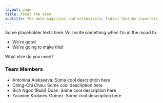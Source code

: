 ```yaml
---
layout: page
title: About the team
subtitle: The data magicians and enthusiastic Indian Youtube suporters
---
```


Some placeholder texts here. Will write something when I'm in the mood to.

- We're good
- We're going to make this!

What else do you need?

### Team Members
- Antonina Alekseeva: Some cool description here
- Ching-Chi Chou: Some cool description here
- Bich Ngoc (Rubi) Doan: Some cool description here
- Yasmine Kroknes-Gomez: Some cool description here

